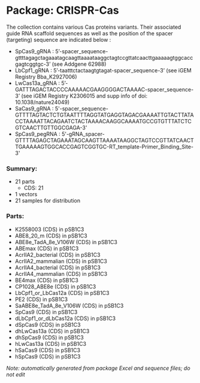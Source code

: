 # Package: CRISPR-Cas

The collection contains various Cas proteins variants. 
Their associated guide RNA scaffold sequences as well as the position of the spacer (targeting) sequence are indicated below : 
- SpCas9_gRNA : 5’-spacer_sequence-gttttagagctagaaatagcaagttaaaataaggctagtccgttatcaacttgaaaaagtggcaccgagtcggtgc-3’ (see Addgene 62988) 
- LbCpf1_gRNA : 5’-taatttctactaagtgtagat-spacer_sequence-3’ (see iGEM Registry Bba_K2927006)
- LwCas13a_gRNA : 5’-GATTTAGACTACCCCAAAAACGAAGGGGACTAAAAC-spacer_sequence-3’ (see iGEM Registry K2306015 and supp info of doi: 10.1038/nature24049)
- SaCas9_gRNA : 5'-spacer_sequence-GTTTTAGTACTCTGTAATTTTAGGTATGAGGTAGACGAAAATTGTACTTATACCTAAAATTACAGAATCTACTAAAACAAGGCAAAATGCCGTGTTTATCTCGTCAACTTGTTGGCGAGA-3'
- SpCas9_pegRNA : 5'-gRNA_spacer- GTTTTAGAGCTAGAAATAGCAAGTTAAAATAAGGCTAGTCCGTTATCAACTTGAAAAAGTGGCACCGAGTCGGTGC-RT_template-Primer_Binding_Site-3'

### Summary:

- 21 parts
    - CDS: 21
- 1 vectors
- 21 samples for distribution

### Parts:

- K2558003 (CDS) in pSB1C3
- ABE8_20_m (CDS) in pSB1C3
- ABE8e_TadA_8e_V106W (CDS) in pSB1C3
- ABEmax (CDS) in pSB1C3
- AcrIIA2_bacterial (CDS) in pSB1C3
- AcrIIA2_mammalian (CDS) in pSB1C3
- AcrIIA4_bacterial (CDS) in pSB1C3
- AcrIIA4_mammalian (CDS) in pSB1C3
- BE4max (CDS) in pSB1C3
- CP1028_ABE8e (CDS) in pSB1C3
- LbCpf1_or_LbCas12a (CDS) in pSB1C3
- PE2 (CDS) in pSB1C3
- SaABE8e_TadA_8e_V106W (CDS) in pSB1C3
- SpCas9 (CDS) in pSB1C3
- dLbCpf1_or_dLbCas12a (CDS) in pSB1C3
- dSpCas9 (CDS) in pSB1C3
- dhLwCas13a (CDS) in pSB1C3
- dhSpCas9 (CDS) in pSB1C3
- hLwCas13a (CDS) in pSB1C3
- hSaCas9 (CDS) in pSB1C3
- hSpCas9 (CDS) in pSB1C3

_Note: automatically generated from package Excel and sequence files; do not edit_
